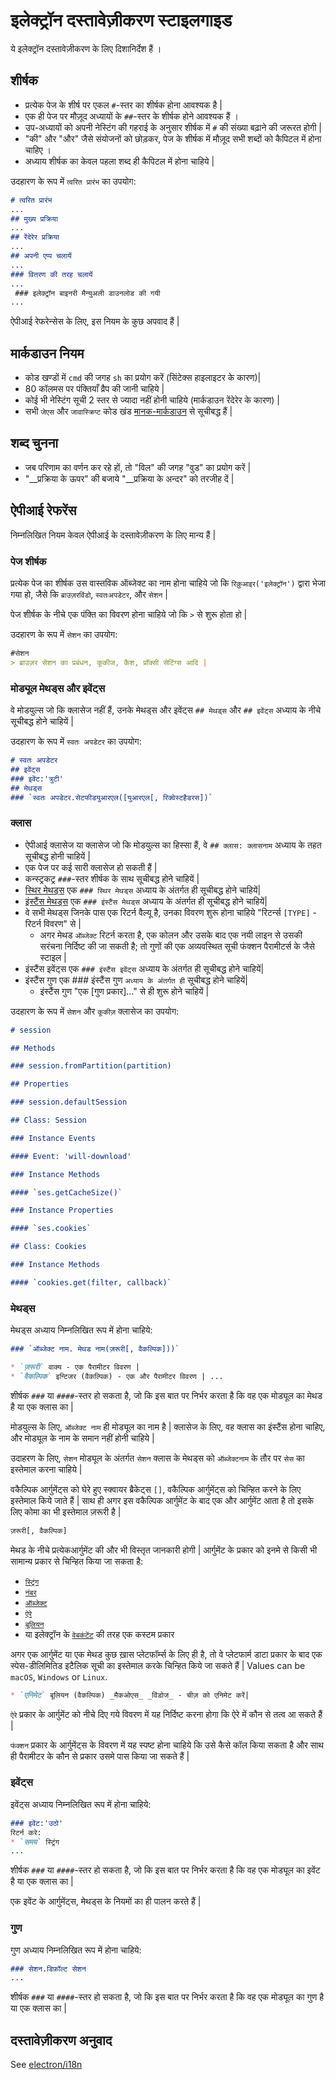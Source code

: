 # इलेक्ट्रॉन दस्तावेज़ीकरण स्टाइलगाइड

ये इलेक्ट्रॉन दस्तावेज़ीकरण के लिए दिशानिर्देश हैं ।

## शीर्षक

* प्रत्येक पेज के शीर्ष पर एकल `#`-स्तर का शीर्षक होना आवश्यक है |
* एक ही पेज पर मौज़ूद अध्यायों के `##`-स्तर के शीर्षक होने आवश्यक हैं ।
* उप-अध्यायों को अपनी नेस्टिंग की गहराई के अनुसार शीर्षक में `#` की संख्या बढ़ाने की जरूरत होगी |
* "की" और "और" जैसे संयोजनों को छोड़कर, पेज के शीर्षक में मौज़ूद सभी शब्दों को कैपिटल में होना चाहिए ।
* अध्याय शीर्षक का केवल पहला शब्द ही कैपिटल में होना चाहिये |

उदहारण के रूप में `त्वरित प्रारंभ` का उपयोग:

```markdown
# त्वरित प्रारंभ 
... 
## मुख्य प्रक्रिया
... 
## रेंदेरेर प्रक्रिया
... 
## अपनी एप्प चलायें 
... 
### वितरण की तरह चलायें 
...
 ### इलेक्ट्रॉन बाइनरी मैन्युअली डाउनलोड की गयी
...
```

ऐपीआई रेफरेन्सेस के लिए, इस नियम के कुछ अपवाद हैं |

## मार्कडाउन नियम

* कोड खण्डों में `cmd` की जगह `sh` का प्रयोग करें (सिंटेक्स हाइलाइटर के कारण)|
* 80 कॉलमस पर पंक्तियाँ व्रैप की जानी चाहिये |
* कोई भी नेस्टिंग सूची 2 स्तर से ज्यादा नहीं होनी चाहिये (मार्कडाउन रेंदेरेर के कारण) |
* सभी `जेएस` और `जावास्क्रिप्ट` कोड खंड [मानक-मार्कडाउन](http://npm.im/standard-markdown) से सूचीबद्ध हैं |

## शब्द चुनना

* जब परिणाम का वर्णन कर रहे हों, तो "विल" की जगह "वुड" का प्रयोग करें |
* "__प्रक्रिया के ऊपर" की बजाये "__प्रक्रिया के अन्दर" को तरजीह दें |

## ऐपीआई रेफरेंस

निम्नलिखित नियम केवल ऐपीआई के दस्तावेज़ीकरण के लिए मान्य हैं |

### पेज शीर्षक

प्रत्येक पेज का शीर्षक उस वास्तविक ऑब्जेक्ट का नाम होना चाहिये जो कि `रिक़ुआइर('इलेक्ट्रॉन')` द्वारा भेजा गया हो, जैसे कि `ब्राउज़रविंडो`, `स्वतःअपडेटर`, और `सेशन` |

पेज शीर्षक के नीचे एक पंक्ति का विवरण होना चाहिये जो कि `>` से शुरू होता हो |

उदहारण के रूप में `सेशन` का उपयोग:

```markdown
#सेशन
> ब्राउज़र सेशन का प्रबंधन, कूकीज, कैश, प्रॉक्सी सेटिंग्स आदि |
```

### मोड्यूल मेथड्स और इवेंट्स

वे मोडयुल्स जो कि क्लासेज नहीं हैं, उनके मेथड्स और इवेंट्स `## मेथड्स` और `## इवेंट्स` अध्याय के नीचे सूचीबद्ध होने चाहियें |

उदहारण के रूप में `स्वतः अपडेटर` का उपयोग:

```markdown
# स्वतः अपडेटर 
## इवेंट्स 
### इवेंट:'त्रुटी' 
## मेथड्स 
### `स्वतः अपडेटर.सेटफीडयुआरएल([युआरएल[, रिक्वेस्टहैडरस])`
```

### क्लास

* ऐपीआई क्लासेज या क्लासेज जो कि मोडयुल्स का हिस्सा हैं, वे `## क्लास: क्लासनाम` अध्याय के तहत सूचीबद्ध होनी चाहियें |
* एक पेज पर कई सारी क्लासेज हो सकती हैं |
* कन्स्ट्रकट्र `###`-स्तर शीर्षक के साथ सूचीबद्ध होने चाहियें |
* [स्थिर मेथड्स](https://developer.mozilla.org/en-US/docs/Web/JavaScript/Reference/Classes/static) एक `### स्थिर मेथड्स` अध्याय के अंतर्गत ही सूचीबद्ध होने चाहियें|
* [इंस्टैंस मेथड्स](https://developer.mozilla.org/en-US/docs/Web/JavaScript/Reference/Classes#Prototype_methods) एक `### इंस्टैंस मेथड्स` अध्याय के अंतर्गत ही सूचीबद्ध होने चाहियें|
* वे सभी मेथड्स जिनके पास एक रिटर्न वैल्यू है, उनका विवरण शुरू होना चाहिये "रिटर्न्स `[TYPE]` - रिटर्न विवरण" से | 
  * अगर मेथड `ऑब्जेक्ट` रिटर्न करता है, एक कोलन और उसके बाद एक नयी लाइन से उसकी सरंचना निर्दिष्ट की जा सकती है; तो गुणों की एक अव्यवस्थित सूची फंक्शन पैरामीटर्स के जैसे स्टाइल |
* इंस्टैंस इवेंट्स एक `### इंस्टैंस इवेंट्स` अध्याय के अंतर्गत ही सूचीबद्ध होने चाहियें|
* इंस्टैंस गुण एक ### इंस्टैंस गुण `अध्याय के अंतर्गत ही` सूचीबद्ध होने चाहियें| 
  * इंस्टैंस गुण "एक [गुण प्रकार]..." से ही शुरू होने चाहियें |

उदहारण के रूप में `सेशन` और `कूकीज़` क्लासेज का उपयोग:

```markdown
# session

## Methods

### session.fromPartition(partition)

## Properties

### session.defaultSession

## Class: Session

### Instance Events

#### Event: 'will-download'

### Instance Methods

#### `ses.getCacheSize()`

### Instance Properties

#### `ses.cookies`

## Class: Cookies

### Instance Methods

#### `cookies.get(filter, callback)`
```

### मेथड्स

मेथड्स अध्याय निम्नलिखित रूप में होना चाहिये:

```markdown
### `ऑब्जेक्ट नाम. मेथड नाम(ज़रूरी[, वैकल्पिक]))` 

* `ज़रूरी` वाक्य - एक पैरामीटर विवरण | 
* `वैकल्पिक` इन्टिजर (वैकल्पिक) - एक और पैरामीटर विवरण | ...
```

शीर्षक `###` या `####`-स्तर हो सकता है, जो कि इस बात पर निर्भर करता है कि वह एक मोड्यूल का मेथड है या एक क्लास का |

मोडयुल्स के लिए, `ऑब्जेक्ट नाम` ही मोड्यूल का नाम है | क्लासेज के लिए, वह क्लास का इंस्टैंस होना चाहिए, और मोड्यूल के नाम के समान नहीं होनी चाहिये |

उदाहरण के लिए, `सेशन` मोड्यूल के अंतर्गत `सेशन` क्लास के मेथड्स को `ऑब्जेक्टनाम` के तौर पर `सेस` का इस्तेमाल करना चाहिये |

वकैल्पिक आर्गुमेंट्स को घेरे हुए स्क्वायर ब्रैकेट्स `[]`, वकैल्पिक आर्गुमेंट्स को चिन्हित करने के लिए इस्तेमाल किये जाते हैं | साथ ही अगर इस वकैल्पिक आर्गुमेंट के बाद एक और आर्गुमेंट आता है तो इसके लिए कोमा का भी इस्तेमाल ज़रूरी है |

```sh
ज़रूरी[, वैकल्पिक]
```

मेथड के नीचे प्रत्येकआर्गुमेंट की और भी विस्तृत जानकारी होगी | आर्गुमेंट के प्रकार को इनमे से किसी भी सामान्य प्रकार से चिन्हित किया जा सकता है:

* [`स्ट्रिंग`](https://developer.mozilla.org/en-US/docs/Web/JavaScript/Reference/Global_Objects/String)
* [`नंबर`](https://developer.mozilla.org/en-US/docs/Web/JavaScript/Reference/Global_Objects/Number)
* [`ऑब्जेक्ट`](https://developer.mozilla.org/en-US/docs/Web/JavaScript/Reference/Global_Objects/Object)
* [`ऐरे`](https://developer.mozilla.org/en-US/docs/Web/JavaScript/Reference/Global_Objects/Array)
* [`बूलियन`](https://developer.mozilla.org/en-US/docs/Web/JavaScript/Reference/Global_Objects/Boolean)
* या इलेक्ट्रॉन के [`वेबकंटेंट`](api/web-contents.md) की तरह एक कस्टम प्रकार

अगर एक आर्गुमेंट या एक मेथड कुछ ख़ास प्लेटफॉर्म्स के लिए ही है, तो वे प्लेटफार्म डाटा प्रकार के बाद एक स्पेस-डीलिमितिड इटैलिक सूची का इस्तेमाल करके चिन्हित किये जा सकते हैं | Values can be `macOS`, `Windows` or `Linux`.

```markdown
* `एनिमेट` बूलियन (वैकल्पिक) _मैकओएस_ _विंडोज_ - चीज़ को एनिमेट करें|
```

`ऐरे` प्रकार के आर्गुमेंट को नीचे दिए गये विवरण में यह निर्दिष्ट करना होगा कि ऐरे में कौन से तत्व आ सकते हैं |

`फंक्शन` प्रकार के आर्गुमेंट्स के विवरण में यह स्पष्ट होना चाहिये कि उसे कैसे कॉल किया सकता है और साथ ही पैरामीटर के कौन से प्रकार उसमे पास किया जा सकते हैं |

### इवेंट्स

इवेंट्स अध्याय निम्नलिखित रूप में होना चाहिये:

```markdown
### इवेंट:'उठो' 
रिटर्न करे: 
* `समय` स्ट्रिंग 
...
```

शीर्षक `###` या `####`-स्तर हो सकता है, जो कि इस बात पर निर्भर करता है कि वह एक मोड्यूल का इवेंट है या एक क्लास का |

एक इवेंट के आर्गुमेंट्स, मेथड्स के नियमों का ही पालन करते हैं |

### गुण

गुण अध्याय निम्नलिखित रूप में होना चाहिये:

```markdown
### सेशन.डिफ़ॉल्ट सेशन 
...
```

शीर्षक `###` या `####`-स्तर हो सकता है, जो कि इस बात पर निर्भर करता है कि वह एक मोड्यूल का गुण है या एक क्लास का |

## दस्तावेज़ीकरण अनुवाद

See [electron/i18n](https://github.com/electron/i18n#readme)